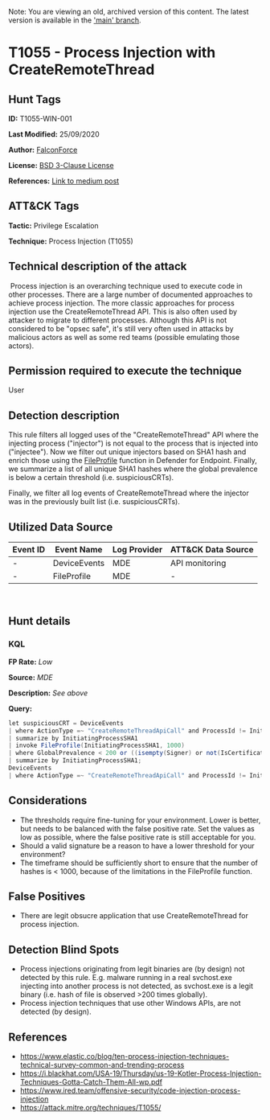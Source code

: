 Note: You are viewing an old, archived version of this content. The latest version is available in the ['main' branch](https://github.com/FalconForceTeam/FalconFriday/blob/main/0xFF-0081-Process_Injection_From_Untrusted_Process-Win.md).

# T1055 - Process Injection with CreateRemoteThread

## Hunt Tags

**ID:** T1055-WIN-001

**Last Modified:** 25/09/2020 

**Author:** [FalconForce](https://falconforce.nl/)

**License:** [BSD 3-Clause License](https://github.com/FalconForceTeam/FalconFriday/blob/master/LICENSE)

**References:** [Link to medium post](https://medium.com/falconforce/falconfriday-process-injection-and-malicious-cpl-files-0xff03-8ba1ee5da64?source=friends_link&sk=1ed3672c2e7961dac11c1472cb5757e8)

## ATT&CK Tags

**Tactic:** Privilege Escalation

**Technique:** Process Injection (T1055)
​

## Technical description of the attack
​
Process injection is an overarching technique used to execute code in other processes. There are a large number of documented approaches to achieve process injection. The more classic approaches for process injection use the CreateRemoteThread API. This is also often used by attacker to migrate to different processes. Although this API is not considered to be "opsec safe", it's still very often used in attacks by malicious actors as well as some red teams (possible emulating those actors). 

## Permission required to execute the technique

User

## Detection description

This rule filters all logged uses of the "CreateRemoteThread" API where the injecting process ("injector") is not equal to the process that is injected into ("injectee"). Now we filter out unique injectors based on SHA1 hash and enrich those using the [FileProfile](https://docs.microsoft.com/en-us/microsoft-365/security/mtp/advanced-hunting-fileprofile-function?view=o365-worldwide) function in Defender for Endpoint. Finally, we summarize a list of all unique SHA1 hashes where the global prevalence is below a certain threshold (i.e. suspiciousCRTs). 

Finally, we filter all log events of CreateRemoteThread where the injector was in the previously built list (i.e. suspiciousCRTs). 

## Utilized Data Source
| Event ID | Event Name | Log Provider | ATT&CK Data Source |
|---------|---------|----------|---------|
| - | DeviceEvents | MDE | API monitoring |
| - | FileProfile | MDE | -  |
​
## Hunt details

### KQL
**FP Rate:** *Low*

**Source:** *MDE*

**Description:** *See above*

**Query:**

```C#
let suspiciousCRT = DeviceEvents
| where ActionType =~ "CreateRemoteThreadApiCall" and ProcessId != InitiatingProcessId
| summarize by InitiatingProcessSHA1
| invoke FileProfile(InitiatingProcessSHA1, 1000)
| where GlobalPrevalence < 200 or ((isempty(Signer) or not(IsCertificateValid)) and GlobalPrevalence < 500)
| summarize by InitiatingProcessSHA1;
DeviceEvents
| where ActionType =~ "CreateRemoteThreadApiCall" and ProcessId != InitiatingProcessId and InitiatingProcessSHA1 in (suspiciousCRT)
```

## Considerations

* The thresholds require fine-tuning for your environment. Lower is better, but needs to be balanced with the false positive rate. Set the values as low as possible, where the false positive rate is still acceptable for you. 
* Should a valid signature be a reason to have a lower threshold for your environment? 
* The timeframe should be sufficiently short to ensure that the number of hashes is < 1000, because of the limitations in the FileProfile function.

## False Positives

* There are legit obsucre application that use CreateRemoteThread for process injection. 

## Detection Blind Spots

* Process injections originating from legit binaries are (by design) not detected by this rule. E.g. malware running in a real svchost.exe injecting into another process is not detected, as svchost.exe is a legit binary (i.e. hash of file is observed >200 times globally). 
* Process injection techniques that use other Windows APIs, are not detected (by design).

## References

* https://www.elastic.co/blog/ten-process-injection-techniques-technical-survey-common-and-trending-process
* https://i.blackhat.com/USA-19/Thursday/us-19-Kotler-Process-Injection-Techniques-Gotta-Catch-Them-All-wp.pdf
* https://www.ired.team/offensive-security/code-injection-process-injection
* https://attack.mitre.org/techniques/T1055/
